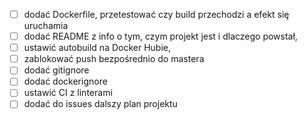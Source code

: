 - [ ] dodać Dockerfile, przetestować czy build przechodzi a efekt się uruchamia
- [ ] dodać README z info o tym, czym projekt jest i dlaczego powstał,
- [ ] ustawić autobuild na Docker Hubie,
- [ ] zablokować push bezpośrednio do mastera
- [ ] dodać gitignore
- [ ] dodać dockerignore
- [ ] ustawić CI z linterami
- [ ] dodać do issues dalszy plan projektu